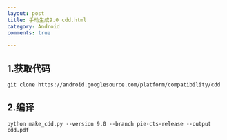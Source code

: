 ```yaml
---
layout: post
title: 手动生成9.0 cdd.html
category: Android
comments: true

---
```


## 1.获取代码
``git clone https://android.googlesource.com/platform/compatibility/cdd``

## 2.编译 
``python make_cdd.py --version 9.0 --branch pie-cts-release --output cdd.pdf ``